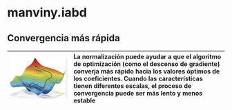 # manviny.iabd

## Convergencia más rápida
| ![Captura de pantalla](Captura%20de%20pantalla%202024-01-25%20a%20las%208.08.03.png) |La normalización puede ayudar a que el algoritmo de optimización (como el descenso de gradiente) converja más rápido hacia los valores óptimos de los coeficientes. Cuando las características tienen diferentes escalas, el proceso de convergencia puede ser más lento y menos estable |
|:---:|:---|
